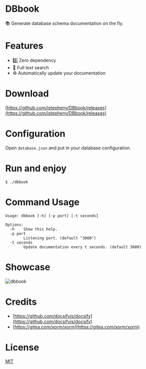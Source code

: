 # DBbook

📚 Generate database schema documentation on the fly.

# Features

- 0️⃣ Zero dependency
- 🔎 Full text search
- ♻ Automatically update your documentation

# Download

[https://github.com/istepheny/DBbook/releases](https://github.com/istepheny/DBbook/releases)

# Configuration

Open `database.json` and put in your database configuration.

# Run and enjoy
```
$ ./dbbook
```

# Command Usage
```
Usage: dbbook [-h] [-p port] [-t seconds]

Options:
  -h    Show this help.
  -p port
        Listening port. (default "3000")
  -t seconds
        Update documentation every t seconds. (default 3600)
```

# Showcase
![dbbook](https://user-images.githubusercontent.com/19332324/76678390-6d743c00-6612-11ea-9d04-6e1564de919f.png)

# Credits

- [https://github.com/docsifyjs/docsify](https://github.com/docsifyjs/docsify)
- [https://gitea.com/xorm/xorm](https://gitea.com/xorm/xorm)

# License

[MIT](https://github.com/istepheny/DBbook/blob/master/LICENSE)